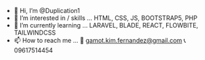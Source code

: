 - 👋 Hi, I’m @Duplication1
- 👀 I’m interested in / skills ... HTML, CSS, JS, BOOTSTRAP5, PHP
- 🌱 I’m currently learning ...  LARAVEL, BLADE, REACT, FLOWBITE, TAILWINDCSS
- 📫 How to reach me ... 📧 gamot.kim.fernandez@gmail.com 📞 09617514454



